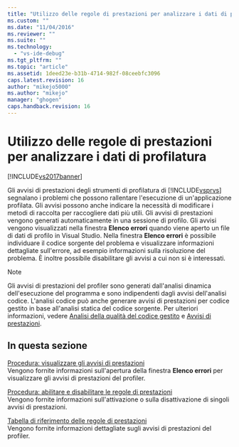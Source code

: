 ```yaml
---
title: "Utilizzo delle regole di prestazioni per analizzare i dati di profilatura | Microsoft Docs"
ms.custom: ""
ms.date: "11/04/2016"
ms.reviewer: ""
ms.suite: ""
ms.technology: 
  - "vs-ide-debug"
ms.tgt_pltfrm: ""
ms.topic: "article"
ms.assetid: 1deed23e-b31b-4714-982f-08ceebfc3096
caps.latest.revision: 16
author: "mikejo5000"
ms.author: "mikejo"
manager: "ghogen"
caps.handback.revision: 16
---
```

# Utilizzo delle regole di prestazioni per analizzare i dati di profilatura
[!INCLUDE[vs2017banner](../code-quality/includes/vs2017banner.md)]

Gli avvisi di prestazioni degli strumenti di profilatura di [!INCLUDE[vsprvs](../code-quality/includes/vsprvs_md.md)] segnalano i problemi che possono rallentare l'esecuzione di un'applicazione profilata.  Gli avvisi possono anche indicare la necessità di modificare i metodi di raccolta per raccogliere dati più utili.  Gli avvisi di prestazioni vengono generati automaticamente in una sessione di profilo.  Gli avvisi vengono visualizzati nella finestra **Elenco errori** quando viene aperto un file di dati di profilo in Visual Studio.  Nella finestra **Elenco errori** è possibile individuare il codice sorgente del problema e visualizzare informazioni dettagliate sull'errore, ad esempio informazioni sulla risoluzione del problema.  È inoltre possibile disabilitare gli avvisi a cui non si è interessati.  
  
> [!NOTE]
>  Gli avvisi di prestazioni del profiler sono generati dall'analisi dinamica dell'esecuzione del programma e sono indipendenti dagli avvisi dell'analisi codice.  L'analisi codice può anche generare avvisi di prestazioni per codice gestito in base all'analisi statica del codice sorgente.  Per ulteriori informazioni, vedere [Analisi della qualità del codice gestito](../code-quality/analyzing-managed-code-quality-by-using-code-analysis.md) e [Avvisi di prestazioni](../code-quality/performance-warnings.md).  
  
## In questa sezione  
 [Procedura: visualizzare gli avvisi di prestazioni](../profiling/how-to-view-performance-warnings.md)  
 Vengono fornite informazioni sull'apertura della finestra **Elenco errori** per visualizzare gli avvisi di prestazioni del profiler.  
  
 [Procedura: abilitare e disabilitare le regole di prestazioni](../profiling/how-to-configure-performance-rules.md)  
 Vengono fornite informazioni sull'attivazione o sulla disattivazione di singoli avvisi di prestazioni.  
  
 [Tabella di riferimento delle regole di prestazioni](../profiling/performance-rules-reference.md)  
 Vengono fornite informazioni dettagliate sugli avvisi di prestazioni del profiler.